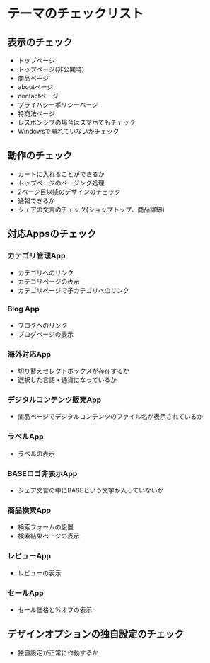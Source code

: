 # テーマのチェックリスト

## 表示のチェック

- トップページ
- トップページ(非公開時)
- 商品ページ
- aboutページ
- contactページ
- プライバシーポリシーページ
- 特商法ページ
- レスポンシブの場合はスマホでもチェック
- Windowsで崩れていないかチェック

## 動作のチェック

- カートに入れることができるか
- トップページのページング処理
- 2ページ目以降のデザインのチェック
- 通報できるか
- シェアの文言のチェック(ショップトップ、商品詳細)

## 対応Appsのチェック

### カテゴリ管理App

- カテゴリへのリンク
- カテゴリページの表示
- カテゴリページで子カテゴリへのリンク

### Blog App

- ブログへのリンク
- ブログページの表示

### 海外対応App

- 切り替えセレクトボックスが存在するか
- 選択した言語・通貨になっているか

### デジタルコンテンツ販売App

- 商品ページでデジタルコンテンツのファイル名が表示されているか

### ラベルApp

- ラベルの表示

### BASEロゴ非表示App

- シェア文言の中にBASEという文字が入っていないか

### 商品検索App

- 検索フォームの設置
- 検索結果ページの表示

### レビューApp

- レビューの表示

### セールApp

- セール価格と%オフの表示

## デザインオプションの独自設定のチェック

- 独自設定が正常に作動するか

